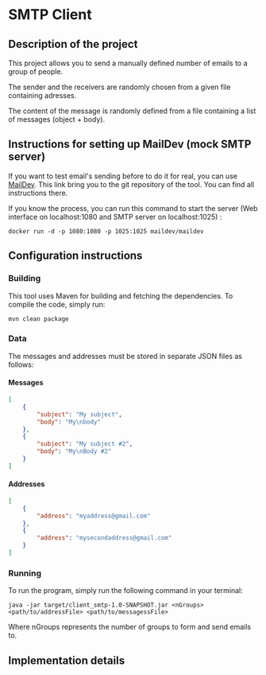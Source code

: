 # SMTP Client


## Description of the project

This project allows you to send a manually defined number of emails to a group of people.

The sender and the receivers are randomly chosen from a given file containing adresses.

The content of the message is randomly defined from a file containing a list of messages (object + body).


## Instructions for setting up MailDev (mock SMTP server)

If you want to test email's sending before to do it for real, you can use [MailDev](https://github.com/maildev/maildev). This link bring you to the git repository of the tool. You can find all instructions there.

If you know the process, you can run this command to start the server (Web interface on localhost:1080 and SMTP server on localhost:1025) :

```docker run -d -p 1080:1080 -p 1025:1025 maildev/maildev```

## Configuration instructions

### Building
This tool uses Maven for building and fetching the dependencies. To compile the code, simply run: 

```mvn clean package```

### Data
The messages and addresses must be stored in separate JSON files as follows: 

#### Messages
```json
[
    {
        "subject": "My subject", 
        "body": "My\nbody"
    },
    {
        "subject": "My subject #2", 
        "body": "My\nBody #2"
    }
]
```
#### Addresses

```json
[
    {
        "address": "myaddress@gmail.com"
    },
    {
        "address": "mysecondaddress@gmail.com"
    }
]
```

### Running
To run the program, simply run the following command in your terminal: 

`java -jar target/client_smtp-1.0-SNAPSHOT.jar <nGroups> <path/to/addressFile> <path/to/messagessFile>`

Where nGroups represents the number of groups to form and send emails to.

## Implementation details
